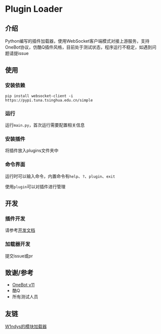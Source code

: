 # Plugin Loader

## 介绍

Python编写的插件加载器，使用WebSocket客户端模式对接上游服务，支持OneBot协议，仿酷Q插件风格，目前处于测试状态，程序运行不稳定，如遇到问题请提issue

## 使用

### 安装依赖

```shell
pip install websocket-client -i https://pypi.tuna.tsinghua.edu.cn/simple
```

### 运行

运行`main.py`，首次运行需要配置相关信息

### 安装插件

将插件放入plugins文件夹中

### 命令界面

运行时可以输入命令，内置命令有`help`、`?`、`plugin`、`exit`

使用`plugin`可以对插件进行管理

## 开发

### 插件开发

请参考[开发文档](DEV.md)

### 加载器开发

提交issue或pr

## 致谢/参考

- [OneBot v11](https://11.onebot.dev)
- 酷Q
- 所有测试人员

## 友链
[W1ndys的模块加载器](https://github.com/W1ndys-bot/Module-Loader)